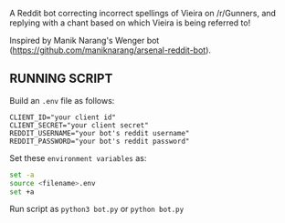A Reddit bot correcting incorrect spellings of Vieira on /r/Gunners, and replying with a chant based on which Vieira is being referred to!

Inspired by Manik Narang's Wenger bot (https://github.com/maniknarang/arsenal-reddit-bot).
## RUNNING SCRIPT

Build an `.env` file as follows:

```env
CLIENT_ID="your client id"
CLIENT_SECRET="your client secret"
REDDIT_USERNAME="your bot's reddit username"
REDDIT_PASSWORD="your bot's reddit password"
```

Set these `environment variables` as:

```bash
set -a
source <filename>.env
set +a
```

Run script as `python3 bot.py` or `python bot.py`
